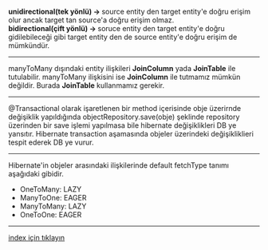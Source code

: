 <b>unidirectional(tek yönlü) -> </b> source entity den target entity'e doğru erişim olur ancak target tan source'a doğru erişim olmaz. <br/>
<b>bidirectional(çift yönlü) -> </b> soruce entity den target entity'e doğru gidilebileceği gibi target entity den de source entity'e doğru erişim de mümkündür.

--- 

manyToMany dışındaki entity ilişkileri <b>JoinColumn</b> yada <b>JoinTable</b> ile tutulabilir.
manyToMany ilişkisini ise <b>JoinColumn</b> ile tutmamız mümkün değildir. Burada <b>JoinTable</b> kullanmamız gerekir.

--- 

@Transactional olarak işaretlenen bir method içerisinde obje üzerirnde değişiklik yapıldığında objectRepository.save(obje) şeklinde repository üzerinden bir save işlemi yapılmasa bile hibernate değişiklikleri DB ye yansıtır.
Hibernate transaction aşamasında objeler üzerindeki değişikliklieri tespit ederek DB ye vurur.

---

Hibernate'in objeler arasındaki ilişkilerinde default fetchType tanımı aşağıdaki gibidir.
- OneToMany: LAZY
- ManyToOne: EAGER
- ManyToMany: LAZY
- OneToOne: EAGER

---

[index için tıklayın](../README.md)
